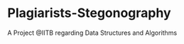 Plagiarists-Stegonography
=========================

A Project @IITB regarding Data Structures and Algorithms
